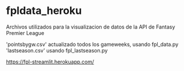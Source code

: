 # fpldata_heroku
Archivos utilizados para la visualizacion de datos de la API de Fantasy Premier League


'pointsbygw.csv' actualizado todos los gameweeks, usando fpl_data.py
'lastseason.csv' usando fpl_lastseason.py


https://fpl-streamlit.herokuapp.com/
